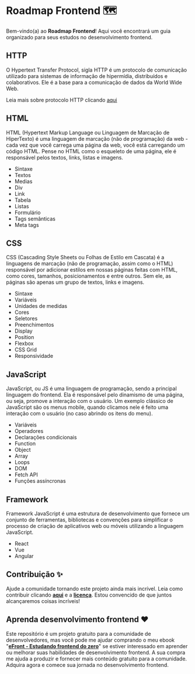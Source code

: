 # Roadmap Frontend 🗺️

Bem-vindo(a) ao **Roadmap Frontend**! Aqui você encontrará um guia organizado para seus estudos no desenvolvimento frontend.

## HTTP

O Hypertext Transfer Protocol, sigla HTTP é um protocolo de comunicação utilizado para sistemas de informação de hipermídia, distribuídos e colaborativos. Ele é a base para a comunicação de dados da World Wide Web.

Leia mais sobre protocolo HTTP clicando [aqui](https://developer.mozilla.org/pt-BR/docs/Web/HTTP)

## HTML

HTML (Hypertext Markup Language ou Linguagem de Marcação de HiperTexto) é uma linguagem de marcação (não de programação) da web - cada vez que você carrega uma página da web, você está carregando um código HTML. Pense no HTML como o esqueleto de uma página, ele é responsável pelos textos, links, listas e imagens.

- Sintaxe
- Textos
- Medias
- Div
- Link
- Tabela
- Listas
- Formulário
- Tags semânticas 
- Meta tags

## CSS

CSS (Cascading Style Sheets ou Folhas de Estilo em Cascata) é a linguagens de marcação (não de programação, assim como o HTML) responsável por adicionar estilos em nossas páginas feitas com HTML, como cores, tamanhos, posicionamentos e entre outros. Sem ele, as páginas são apenas um grupo de textos, links e imagens.

- Sintaxe
- Variáveis
- Unidades de medidas
- Cores
- Seletores
- Preenchimentos
- Display
- Position
- Flexbox
- CSS Grid
- Responsividade

## JavaScript

JavaScript, ou JS é uma linguagem de programação, sendo a principal linguagem do frontend. Ela é responsável pelo dinamismo de uma página, ou seja, promove a interação com o usuário. Um exemplo clássico de JavaScript são os menus mobile, quando clicamos nele é feito uma interação com o usuário (no caso abrindo os itens do menu).

- Variáveis
- Operadores 
- Declarações condicionais 
- Function
- Object 
- Array
- Loops
- DOM
- Fetch API 
- Funções assíncronas

## Framework

Framework JavaScript é uma estrutura de desenvolvimento que fornece um conjunto de ferramentas, bibliotecas e convenções para simplificar o processo de criação de aplicativos web ou móveis utilizando a linguagem JavaScript.

- React
- Vue
- Angular


## Contribuição ✨

Ajude a comunidade tornando este projeto ainda mais incrível. Leia como contribuir clicando **[aqui](https://github.com/iuricode/roadmap-frontend/blob/main/CONTRIBUTING.md)** e a **[licença](https://github.com/iuricode/roadmap-frontend/blob/main/LICENSE.md)**. Estou convencido de que juntos alcançaremos coisas incríveis! 

## Aprenda desenvolvimento frontend ❤️

Este repositório é um projeto gratuito para a comunidade de desenvolvedores, mas você pode me ajudar comprando o meu ebook "**[eFront - Estudando frontend do zero](https://iuricode.com/efront)**" se estiver interessado em aprender ou melhorar suas habilidades de desenvolvimento frontend. A sua compra me ajuda a produzir e fornecer mais conteúdo gratuito para a comunidade. Adquira agora e comece sua jornada no desenvolvimento frontend.
